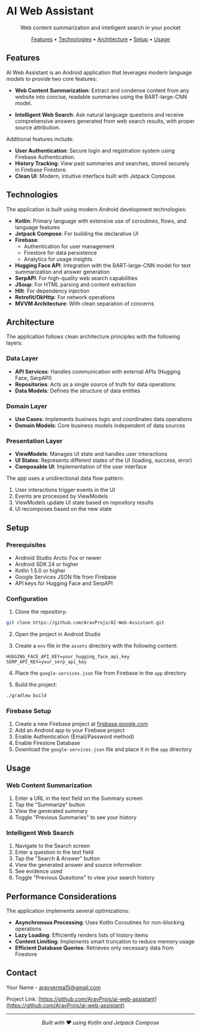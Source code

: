 # AI Web Assistant

<p align="center">
  Web content summarization and intelligent search in your pocket
</p>

<p align="center">
  <a href="#features">Features</a> •
  <a href="#technologies">Technologies</a> •
  <a href="#architecture">Architecture</a> •
  <a href="#setup">Setup</a> •
  <a href="#usage">Usage</a> 
</p>

## Features

AI Web Assistant is an Android application that leverages modern language models to provide two core features:

* **Web Content Summarization**: Extract and condense content from any website into concise, readable summaries using the BART-large-CNN model.

* **Intelligent Web Search**: Ask natural language questions and receive comprehensive answers generated from web search results, with proper source attribution.

Additional features include:

* **User Authentication**: Secure login and registration system using Firebase Authentication.
* **History Tracking**: View past summaries and searches, stored securely in Firebase Firestore.
* **Clean UI**: Modern, intuitive interface built with Jetpack Compose.

## Technologies

The application is built using modern Android development technologies:

* **Kotlin**: Primary language with extensive use of coroutines, flows, and language features
* **Jetpack Compose**: For building the declarative UI
* **Firebase**:
  * Authentication for user management
  * Firestore for data persistence
  * Analytics for usage insights
* **Hugging Face API**: Integration with the BART-large-CNN model for text summarization and answer generation
* **SerpAPI**: For high-quality web search capabilities
* **JSoup**: For HTML parsing and content extraction
* **Hilt**: For dependency injection
* **Retrofit/OkHttp**: For network operations
* **MVVM Architecture**: With clean separation of concerns

## Architecture

The application follows clean architecture principles with the following layers:

### Data Layer
* **API Services**: Handles communication with external APIs (Hugging Face, SerpAPI)
* **Repositories**: Acts as a single source of truth for data operations
* **Data Models**: Defines the structure of data entities

### Domain Layer
* **Use Cases**: Implements business logic and coordinates data operations
* **Domain Models**: Core business models independent of data sources

### Presentation Layer
* **ViewModels**: Manages UI state and handles user interactions
* **UI States**: Represents different states of the UI (loading, success, error)
* **Composable UI**: Implementation of the user interface

The app uses a unidirectional data flow pattern:
1. User interactions trigger events in the UI
2. Events are processed by ViewModels
3. ViewModels update UI state based on repository results
4. UI recomposes based on the new state

## Setup

### Prerequisites

* Android Studio Arctic Fox or newer
* Android SDK 24 or higher
* Kotlin 1.5.0 or higher
* Google Services JSON file from Firebase
* API keys for Hugging Face and SerpAPI

### Configuration

1. Clone the repository:
```bash
git clone https://github.com/AravProjs/AI-Web-Assistant.git
```

2. Open the project in Android Studio

3. Create a `env` file in the `assets` directory with the following content:
```
HUGGING_FACE_API_KEY=your_hugging_face_api_key
SERP_API_KEY=your_serp_api_key
```

4. Place the `google-services.json` file from Firebase in the `app` directory

5. Build the project:
```bash
./gradlew build
```

### Firebase Setup

1. Create a new Firebase project at [firebase.google.com](https://firebase.google.com)
2. Add an Android app to your Firebase project
3. Enable Authentication (Email/Password method)
4. Enable Firestore Database
5. Download the `google-services.json` file and place it in the `app` directory

## Usage

### Web Content Summarization

1. Enter a URL in the text field on the Summary screen
2. Tap the "Summarize" button
3. View the generated summary
4. Toggle "Previous Summaries" to see your history

### Intelligent Web Search

1. Navigate to the Search screen
2. Enter a question in the text field
3. Tap the "Search & Answer" button
4. View the generated answer and source information
5. See evidence used
6. Toggle "Previous Questions" to view your search history

## Performance Considerations

The application implements several optimizations:

* **Asynchronous Processing**: Uses Kotlin Coroutines for non-blocking operations
* **Lazy Loading**: Efficiently renders lists of history items
* **Content Limiting**: Implements smart truncation to reduce memory usage
* **Efficient Database Queries**: Retrieves only necessary data from Firestore


## Contact

Your Name - [aravverma15@gmail.com](mailto:aravverma15@gmail.com)

Project Link: [https://github.com/AravProjs/ai-web-assistant](https://github.com/AravProjs/ai-web-assistant)

---

<p align="center">
  <i>Built with ❤️ using Kotlin and Jetpack Compose</i>
</p>
